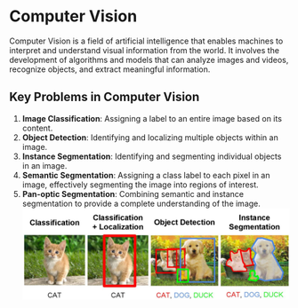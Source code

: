 # Computer Vision
Computer Vision is a field of artificial intelligence that enables machines to interpret and understand visual information from the world. It involves the development of algorithms and models that can analyze images and videos, recognize objects, and extract meaningful information.

## Key Problems in Computer Vision
1. **Image Classification**: Assigning a label to an entire image based on its content.
2. **Object Detection**: Identifying and localizing multiple objects within an image.
3. **Instance Segmentation**: Identifying and segmenting individual objects in an image.
4. **Semantic Segmentation**: Assigning a class label to each pixel in an image, effectively segmenting the image into regions of interest.
5. **Pan-optic Segmentation**: Combining semantic and instance segmentation to provide a complete understanding of the image.
![taks](./images/task.png)